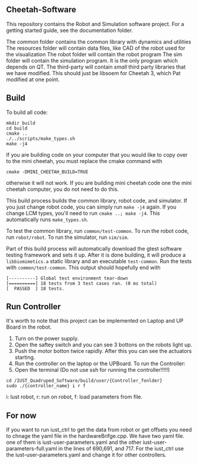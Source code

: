## Cheetah-Software
This repository contains the Robot and Simulation software project.  For a getting started guide, see the documentation folder.

The common folder contains the common library with dynamics and utilities
The resources folder will contain data files, like CAD of the robot used for the visualization
The robot folder will contain the robot program
The sim folder will contain the simulation program. It is the only program which depends on QT.
The third-party will contain *small* third party libraries that we have modified. This should just be libsoem for Cheetah 3, which Pat modified at one point.

## Build
To build all code:
```
mkdir build
cd build
cmake ..
./../scripts/make_types.sh
make -j4
```

If you are building code on your computer that you would like to copy over to the mini cheetah, you must replace the cmake command with
```
cmake -DMINI_CHEETAH_BUILD=TRUE
```
otherwise it will not work.  If you are building mini cheetah code one the mini cheetah computer, you do not need to do this.

This build process builds the common library, robot code, and simulator. If you just change robot code, you can simply run `make -j4` again. If you change LCM types, you'll need to run `cmake ..; make -j4`. This automatically runs `make_types.sh`.

To test the common library, run `common/test-common`. To run the robot code, run `robot/robot`. To run the simulator, run `sim/sim`.

Part of this build process will automatically download the gtest software testing framework and sets it up. After it is done building, it will produce a `libbiomimetics.a` static library and an executable `test-common`.  Run the tests with `common/test-common`. This output should hopefully end with

```
[----------] Global test environment tear-down
[==========] 18 tests from 3 test cases ran. (0 ms total)
[  PASSED  ] 18 tests.
```
## Run Controller
It's worth to note that this project can be implemented on Laptop and UP Board in the robot.
1. Turn on the power supply.
2. Open the saftey switch and you can see 3 bottons on the robots light up.
3. Push the motor botton twice rapidly. After this you can see the actuators starting.
4. Run the controller on the laptop or the UPBoard.
To run the Controller:
1. Open the terminal (Do not use ssh for running the controller!!!!!)
```
cd /IUST_Quadruped_Software/build/user/{Controller_fonlder}
sudo ./{controller_name} i r f
```
i: Iust robot, r: run on robot, f: load parameters from file.
## For now
If you want to run iust_ctrl to get the data from robot or get offsets you need to chnage the yaml file in the hardwareBrifge.cpp.
We have two yaml file. one of them is iust-user-parameters.yaml and the other iust-user-parameters-full.yaml in the lines of 690,691, and 717.
For the iust_ctrl use the iust-user-parameters.yaml and change it for other controllers. 
